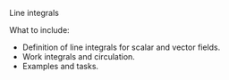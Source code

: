 Line integrals

What to include:
- Definition of line integrals for scalar and vector fields.
- Work integrals and circulation.
- Examples and tasks.
